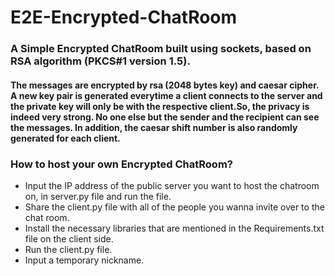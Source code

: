 # E2E-Encrypted-ChatRoom
### A Simple Encrypted ChatRoom built using sockets, based on RSA algorithm (PKCS#1 version 1.5).
#### The messages are encrypted by rsa (2048 bytes key) and caesar cipher. A new key pair is generated everytime a client connects to the server and the private key will only be with the respective client.So, the privacy is indeed very strong. No one else but the sender and the recipient can see the messages. In addition, the caesar shift number is also randomly generated for each client.

### How to host your own Encrypted ChatRoom?
* Input the IP address of the public server you want to host the chatroom on, in server.py file and run the file.
* Share the client.py file with all of the people you wanna invite over to the chat room.
* Install the necessary libraries that are mentioned in the Requirements.txt file on the client side.
* Run the client.py file.
* Input a temporary nickname.
  

